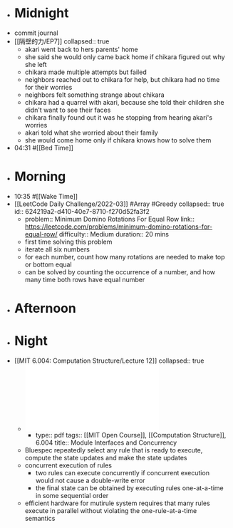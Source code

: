 - # Midnight
- commit journal
- [[隔壁的力/EP7]]
  collapsed:: true
	- akari went back to hers parents' home
	- she said she would only came back home if chikara figured out why she left
	- chikara made multiple attempts but failed
	- neighbors reached out to chikara for help, but chikara had no time for their worries
	- neighbors felt something strange about chikara
	- chikara had a quarrel with akari, because she told their children she didn't want to see their faces
	- chikara finally found out it was he stopping from hearing akari's worries
	- akari told what she worried about their family
	- she would come home only if chikara knows how to solve them
- 04:31 #[[Bed Time]]
- # Morning
- 10:35 #[[Wake Time]]
- [[LeetCode Daily Challenge/2022-03]] #Array #Greedy
  collapsed:: true
  id:: 624219a2-d410-40e7-8710-f270d52fa3f2
	- problem:: Minimum Domino Rotations For Equal Row
	  link:: https://leetcode.com/problems/minimum-domino-rotations-for-equal-row/
	  difficulty:: Medium
	  duration:: 20 mins
	- first time solving this problem
	- iterate all six numbers
	- for each number, count how many rotations are needed to make top or bottom equal
	- can be solved by counting the occurrence of a number, and how many time both rows have equal number
- # Afternoon
- # Night
- [[MIT 6.004: Computation Structure/Lecture 12]]
  collapsed:: true
	- ![L12.pdf](../assets/L12_1647783764521_0.pdf)
		- type:: pdf
		  tags:: [[MIT Open Course]], [[Computation Structure]], 6.004
		  title:: Module Interfaces and Concurrency
	- Bluespec repeatedly select any rule that is ready to execute, compute the state updates and make the state updates
	- concurrent execution of rules
		- two rules can execute concurrently if concurrent execution would not cause a double-write error
		- the final state can be obtained by executing rules one-at-a-time in some sequential order
	- efficient hardware for mutirule system requires that many rules execute in parallel without violating the one-rule-at-a-time semantics